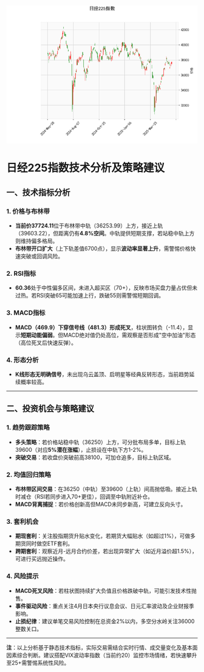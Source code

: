 ![图](N225.png)



# 日经225指数技术分析及策略建议

## 一、技术指标分析

### 1. 价格与布林带
- **当前价37724.11**位于布林带中轨（36253.99）上方，接近上轨（39603.22），但距离仍有**4.8%空间**。中轨提供短期支撑，若站稳中轨上方则维持偏多格局。
- **布林带开口扩大**（上下轨差值6700点），显示**波动率显著上升**，需警惕价格快速突破或回调风险。

### 2. RSI指标
- **60.36**处于中性偏多区间，未进入超买区（70+），反映市场买盘力量占优但未过热。若RSI突破65可能加速上行，跌破55则需警惕短期回调。

### 3. MACD指标
- **MACD（469.9）下穿信号线（481.3）形成死叉**，柱状图转负（-11.4），显示**短期动能偏弱**。但MACD绝对值仍处高位，需观察是否形成"空中加油"形态（高位死叉后快速反弹）。

### 4. 形态分析
- **K线形态无明确信号**，未出现乌云盖顶、启明星等经典反转形态，当前趋势延续概率较高。

---

## 二、投资机会与策略建议

### 1. 趋势跟踪策略
- **多头策略**：若价格站稳中轨（36250）上方，可分批布局多单，目标上轨39600（对应**5%潜在涨幅**），止损设在中轨下方1-2%。
- **突破交易**：若收盘价突破前高38100，可加仓追多，目标上轨区域。

### 2. 均值回归策略
- **布林带区间交易**：在36250（中轨）至39600（上轨）间高抛低吸。接近上轨时减仓（RSI若同步进入70+更佳），回调至中轨附近补仓。
- **MACD背离捕捉**：若价格创新高但MACD未同步新高，可建立反向头寸。

### 3. 套利机会
- **期现套利**：关注股指期货升贴水变化，若期货大幅贴水（如超过1%），可做多期货同时做空ETF套利。
- **跨期套利**：观察近月-远月合约价差，若出现异常扩大（如近月溢价超1.5%），可进行买远抛近操作。

### 4. 风险提示
- **MACD死叉风险**：若柱状图持续扩大负值且价格跌破中轨，可能引发技术性抛售。
- **事件驱动风险**：重点关注4月日本央行议息会议、日元汇率波动及企业财报季影响。
- **止损纪律**：建议单笔交易风险控制在总资金2%以内，多空分水岭关注36000整数关口。

---

**注**：以上分析基于静态技术指标，实际交易需结合实时行情、成交量变化及基本面因素综合判断。建议搭配VIX波动率指数（当前约20）监控市场情绪，若快速攀升至25+需警惕系统性风险。